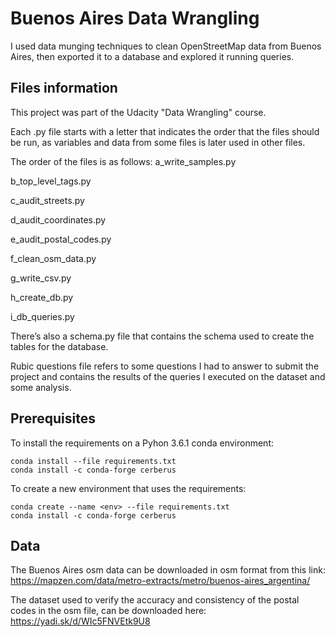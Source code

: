 # Buenos Aires Data Wrangling

I used data munging techniques to clean OpenStreetMap data from Buenos Aires, then exported it to a database and explored it running queries.


## Files information

This project was part of the Udacity "Data Wrangling" course. 

Each .py file starts with a letter that indicates the order that the files should be run, as variables and data from some files is later used in other files.

The order of the files is as follows: 
a_write_samples.py

b_top_level_tags.py 

c_audit_streets.py 

d_audit_coordinates.py 

e_audit_postal_codes.py 

f_clean_osm_data.py

g_write_csv.py 

h_create_db.py

i_db_queries.py 

There’s also a schema.py file that contains the schema used to create the tables for the database. 

Rubic questions file refers to some questions I had to answer to submit the project and contains the results of the queries I executed on the dataset and some analysis.

## Prerequisites

To install the requirements on a Pyhon 3.6.1 conda environment:

```
conda install --file requirements.txt
conda install -c conda-forge cerberus 
```

To create a new environment that uses the requirements:

```
conda create --name <env> --file requirements.txt
conda install -c conda-forge cerberus 
```

## Data

The Buenos Aires osm data can be downloaded in osm format from this link: https://mapzen.com/data/metro-extracts/metro/buenos-aires_argentina/

The dataset used to verify the accuracy and consistency of the postal codes in the osm file, can be downloaded here: https://yadi.sk/d/WIc5FNVEtk9U8 
